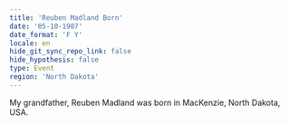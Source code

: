 ```yaml
---
title: 'Reuben Madland Born'
date: '05-10-1907'
date_format: 'F Y'
locale: en
hide_git_sync_repo_link: false
hide_hypothesis: false
type: Event
region: 'North Dakota'
---
```



My grandfather, Reuben Madland was born in MacKenzie, North Dakota, USA.
